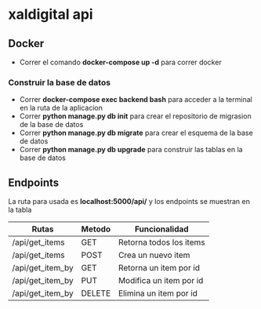 # xaldigital api

## Docker
- Correr el comando **docker-compose up -d** para correr docker
### Construir la base de datos 
   - Correr **docker-compose exec backend bash** para acceder a la terminal en la ruta de la aplicacion
   - Correr **python manage.py db init** para crear el repositorio de migrasion de la base de datos
   - Correr **python manage.py db migrate** para crear el esquema de la base de datos
   - Correr **python manage.py db upgrade** para construir las tablas en la base de datos

## Endpoints

La ruta para usada es **localhost:5000/api/** y los endpoints se muestran en la tabla

Rutas           | Metodo        |Funcionalidad            |
--------------- | ------------- | ----------------------- | 
/api/get_items  | GET           | Retorna todos los items |
/api/get_items  | POST          | Crea un nuevo item      |
/api/get_item_by| GET           | Retorna un item por id  |
/api/get_item_by| PUT           | Modifica un item por id |
/api/get_item_by| DELETE        | Elimina un item por id  |